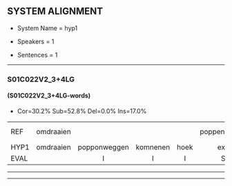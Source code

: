 
## SYSTEM ALIGNMENT

- System Name = hyp1

- Speakers = 1

- Sentences = 1

---

### S01C022V2_3+4LG

#### (S01C022V2_3+4LG-words)

- Cor=30.2%	Sub=52.8%	Del=0.0%	Ins=17.0%

|  |  |  |  |  |  |  |  |  |  |  |  |  |  |  |  |  |  |  |  |  |  |  |  |  |  |  |  |  |  |  |  |  |  |  |  |  |  |  |  |  |  |  |  |  |  |  |  |  |  |  |  |  |  |
|:--- |:---:|:---:|:---:|:---:|:---:|:---:|:---:|:---:|:---:|:---:|:---:|:---:|:---:|:---:|:---:|:---:|:---:|:---:|:---:|:---:|:---:|:---:|:---:|:---:|:---:|:---:|:---:|:---:|:---:|:---:|:---:|:---:|:---:|:---:|:---:|:---:|:---:|:---:|:---:|:---:|:---:|:---:|:---:|:---:|:---:|:---:|:---:|:---:|:---:|:---:|:---:|:---:|:---:|
| REF | omdraaien |  |  |  | poppenwagen | konijnenhok | * | elastiekje | ruziemaken | teddybeer | dierentuin | paddenstoelen |  |  | verstoppertje | wasmachine | fototoestel | * | toiletpapier | vrachtwagen | buurmannen | vogelkooi | olifant | schommelen | iedereen | schoenenwinkel*(schoenwinkel) | knutselen | ophangen | verjaardag | sprookjesboek |  | tandenborstel | * | * | lucifer | slaapkamer |  | achterdeur | ziekenhuis | nieuwsgierig |  | afblijven | kabouter |  | washandje | sneeuwwitje | goeiendag | vakantie | limonade | autorijden | eindelijk | familie | chocolade |
| HYP1 | omdraaien | popponweggen | komnenen | hoek | exa | elastiek | ja | ruzie | maken | terdibeer | dierentun | paddenstoelen | verstoppertja | was | machina | voortotoestel | twc | tw | c-papier | vrachtwagen | beerman | vogelkooi | olifand | schomelen | iderijen | schoenwinkel | knutselen | ophangen | verjaardag | sprookjesboek | tanden | borstel | luef | lez | lustifar | slaapkamer | acht | dardoor | ziekenhuis | nieuwsgierig | of | blijven | kabouter | was | randje | sneeuwwiekje | goeiendag | vakantie | lemonala | autorijden | endelijk | familie | chocolat |
| EVAL |  | I | I | I | S | S | S | S | S | S | S |  | I | I | S | S | S | S | S |  | S |  | S | S | S | S |  |  |  |  | I | S | S | S | S |  | I | S |  |  | I | S |  | I | S | S |  |  | S |  | S |  | S |
---

---
